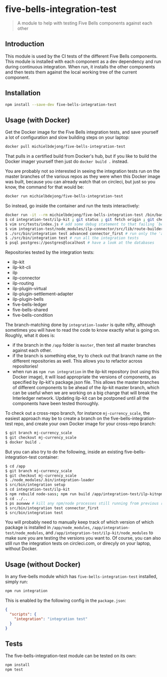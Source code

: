 # five-bells-integration-test

> A module to help with testing Five Bells components against each other

## Introduction

This module is used by the CI tests of the different Five Bells components. This module is installed with each component as a dev dependency and run during continuous integration. When run, it installs the other components and then tests them against the local working tree of the current component.

## Installation

```sh
npm install --save-dev five-bells-integration-test
```

## Usage (with Docker)
Get the Docker image for the Five Bells integration tests,
and save yourself a lot of configuration and slow building steps on
your laptop:
```sh
docker pull michielbdejong/five-bells-integration-test
```

That pulls in a certified build from Docker's hub, but if you like to
build the Docker imager yourself then just do `docker build .` instead.

You are probably not so interested in seeing the integration tests run
on the master branches of the various repos as they were when this
Docker image was built, because you can already watch that on circleci,
but just so you know, the command for that would be:
```sh
docker run michielbdejong/five-bells-integration-test
```

So instead, go inside the container and run the tests interactively:
```sh
docker run -it --rm michielbdejong/five-bells-integration-test /bin/bash
$ cd integration-test/ilp-kit ; git status ; git fetch origin ; git checkout origin/my-awesome-improvement-that-I-want-to-test ; cd ../..
$ vim src/tests/index.js # add some debug statement to that failing `beforeEach` hook
$ vim integration-test/node_modules/ilp-connector/src/lib/route-builder.js +123 # add a console.log statement to see how that error is caused
$ ./src/bin/integration test advanced connector_first # run only the 'advanced' and 'connector_first' integration test
$ ./src/bin/integration test # run all the integration tests
$ psql postgres://postgres@localhost # have a look at the databases
```

Repositories tested by the integration tests:
* ilp-kit
* ilp-kit-cli
* ilp
* ilp-connector
* ilp-routing
* ilp-plugin-virtual
* ilp-plugin-settlement-adapter
* ilp-plugin-bells
* five-bells-ledger
* five-bells-shared
* five-bells-condition

The branch-matching done by `integration-loader` is quite nifty, although sometimes you will have to read the code to know exactly what is going on.
Roughly, what it does is:
* if the branch in the `/app` folder is `master`, then test all master branches against each other.
* if the branch is something else, try to check out that branch name on the different repositories as well. This allows you to refactor across repositories!
* when run as `npm run integration` in the ilp-kit repository (not using this Docker image), it will load appropriate the versions of components, as specified by ilp-kit's package.json file. This allows the master branches of different components to be ahead of the ilp-kit master branch, which can be useful when we are working on a big change that will break the Interledger network. Updating ilp-kit can be postponed until all the components have been tested thoroughly.

To check out a cross-repo branch, for instance `mj-currency_scale`, the easiest approach may be to create a branch on the five-bells-integration-test repo,
and create your own Docker image for your cross-repo branch:
```sh
$ git branch mj-currency_scale
$ git checkout mj-currency_scale
$ docker build .
```

But you can also try to do the following, inside an existing five-bells-integration-test container:

```sh
$ cd /app
$ git branch mj-currency_scale
$ git checkout mj-currency_scale
$ ./node_modules/.bin/integration-loader
$ src/bin/integration setup
$ cd integration-test/ilp-kit
$ npm rebuild node-sass; npm run build /app/integration-test/ilp-kitnpm run build # this is necessary because running npm install as root causes it to skip the postinstall hook
$ cd ../..
$ ps auxwww # kill any npm/node processes still running from previous runs
$ src/bin/integration test connector_first
$ src/bin/integration test
```
You will probably need to manually keep track of which version of which package is installed in `/app/node_modules`, `/app/integration-test/node_modules`, and `/app/integration-test/ilp-kit/node_modules`
to make sure you are testing the versions you want to. Of course, you can also still run the integration tests on circleci.com, or direcyly on your laptop, without Docker.

## Usage (without Docker)

In any five-bells module which has `five-bells-integration-test` installed, simply run:

``` sh
npm run integration
```

This is enabled by the following config in the `package.json`:

``` json
{
  "scripts": {
    "integration": "integration test"
  }
}
```

## Tests

The five-bells-integration-test module can be tested on its own:

```sh
npm install
npm test
```
